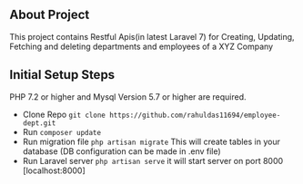 ## About Project

This project contains Restful Apis(in latest Laravel 7) for Creating, Updating, Fetching and deleting departments and employees of a XYZ Company

## Initial Setup Steps
PHP 7.2 or higher and Mysql Version 5.7 or higher are required.
 * Clone Repo `git clone https://github.com/rahuldas11694/employee-dept.git`
 * Run `composer update`
 * Run migration file `php artisan migrate` This will create tables in your database (DB configuration can be made in .env file)
 * Run Laravel server `php artisan serve` it will start server on port 8000 [localhost:8000]




